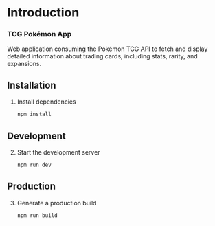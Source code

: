 # Introduction

<div>
   <h3>TCG Pokémon App</h3>

   <p>Web application consuming the Pokémon TCG API to fetch and display detailed information about trading cards, including stats, rarity, and expansions.</p>
</div>

## Installation

1. Install dependencies

   ```sh
   npm install
   ```

## Development

2. Start the development server

   ```sh
   npm run dev
   ```

## Production

3. Generate a production build

   ```sh
   npm run build
   ```
